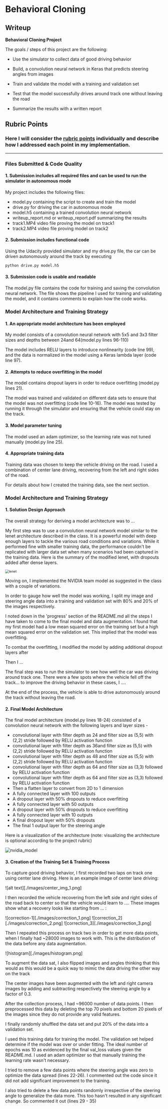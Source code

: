 # **Behavioral Cloning** 

## Writeup

**Behavioral Cloning Project**

The goals / steps of this project are the following:
* Use the simulator to collect data of good driving behavior

* Build, a convolution neural network in Keras that predicts steering angles from images

* Train and validate the model with a training and validation set

* Test that the model successfully drives around track one without leaving the road

* Summarize the results with a written report

  

## Rubric Points
### Here I will consider the [rubric points](https://review.udacity.com/#!/rubrics/432/view) individually and describe how I addressed each point in my implementation.  

---
### Files Submitted & Code Quality

#### 1. Submission includes all required files and can be used to run the simulator in autonomous mode

My project includes the following files:
* model.py containing the script to create and train the model
* drive.py for driving the car in autonomous mode
* model.h5 containing a trained convolution neural network 
* writeup_report.md or writeup_report.pdf summarizing the results
* track1.MP4 video file proving the model on track1
* track2.MP4 video file proving model on track2

#### 2. Submission includes functional code
Using the Udacity provided simulator and my drive.py file, the car can be driven autonomously around the track by executing 
```sh
python drive.py model.h5
```

#### 3. Submission code is usable and readable

The model.py file contains the code for training and saving the convolution neural network. The file shows the pipeline I used for training and validating the model, and it contains comments to explain how the code works.

### Model Architecture and Training Strategy

#### 1. An appropriate model architecture has been employed

My model consists of a convolution neural network with 5x5 and 3x3 filter sizes and depths between 24and 64(model.py lines 96-110)

The model includes RELU layers to introduce nonlinearity (code line 99), and the data is normalized in the model using a Keras lambda layer (code line 97). 

#### 2. Attempts to reduce overfitting in the model

The model contains dropout layers in order to reduce overfitting (model.py lines 21). 

The model was trained and validated on different data sets to ensure that the model was not overfitting (code line 10-16). The model was tested by running it through the simulator and ensuring that the vehicle could stay on the track.

#### 3. Model parameter tuning

The model used an adam optimizer, so the learning rate was not tuned manually (model.py line 25).

#### 4. Appropriate training data

Training data was chosen to keep the vehicle driving on the road. I used a combination of center lane driving, recovering from the left and right sides of the road.  

For details about how I created the training data, see the next section. 

### Model Architecture and Training Strategy

#### 1. Solution Design Approach

The overall strategy for deriving a model architecture was to ...

My first step was to use a convolution neural network model similar to the lenet architecture described in the class. It is a powerful model with deep enough layers to tackle the various road conditions and variations. While it performed fine with smaller training data, the performance couldn't be replicated with larger data set when many scenarios had been captured in the training data. Here is the summary of the modified lenet, with dropouts added after dense layers.

<img src="./images/lenet_model_summary.png" alt="lenet" style="zoom:75%;" />

Moving on, I implemented the NVIDIA team model as suggested in the class with a couple of variations.

In order to gauge how well the model was working, I split my image and steering angle data into a training and validation set with 80% and 20% of the images respectively.

I noted down in the 'progress' section of the README.md all the steps I have taken to come to the final model and data augmentation. I found that my first model had a low mean squared error on the training set but a high mean squared error on the validation set. This implied that the model was overfitting. 

To combat the overfitting, I modified the model by adding additional dropout layers after 

Then I ... 

The final step was to run the simulator to see how well the car was driving around track one. There were a few spots where the vehicle fell off the track... to improve the driving behavior in these cases, I ....

At the end of the process, the vehicle is able to drive autonomously around the track without leaving the road.

#### 2. Final Model Architecture

The final model architecture (model.py lines 18-24) consisted of a convolution neural network with the following layers and layer sizes -

- convolutional layer with filter depth as 24 and filter size as (5,5) with (2,2) stride followed by RELU activation function
- convolutional layer with filter depth as 36and filter size as (5,5) with (2,2) stride followed by RELU activation function
- convolutional layer with filter depth as 48 and filter size as (5,5) with (2,2) stride followed by RELU activation function
- convolutional layer with filter depth as 64 and filter size as (3,3) followed by RELU activation function
- convolutional layer with filter depth as 64 and filter size as (3,3) followed by RELU activation function
- Then a flatten layer to convert from 2D to 1 dimension 
- A fully connected layer with 100 outputs
- A dropout layer with 50% dropouts to reduce overfitting
- A fully connected layer with 50 outputs
- A dropout layer with 50% dropouts to reduce overfitting
- A fully connected layer with 10 outputs
- A final dropout layer with 50% dropouts 
- The final 1 output layer for the steering angle

Here is a visualization of the architecture (note: visualizing the architecture is optional according to the project rubric)

![nvidia_model](./images/model_summary.png)

#### 3. Creation of the Training Set & Training Process

To capture good driving behavior, I first recorded two laps on track one using center lane driving. Here is an example image of center lane driving:

![alt text][./images/center_img_1.png]

I then recorded the vehicle recovering from the left side and right sides of the road back to center so that the vehicle would learn to .... These images show what a recovery looks like starting from ... :

![correction-1][./images/correction_1.png]
![correction_2][./images/correction_2.png]
![correction_3][./images/correction_3.png]

Then I repeated this process on track two in order to get more data points, when I finally had ~28000 images to work with. This is the distribution of the data before any data augmentation.

![histogram][./images/histogram.png]

To augment the data sat, I also flipped images and angles thinking that this would as this would be a quick way to mimic the data driving the other way on the track

The center images have been augmented with the left and right camera images by adding and subtracting respectively the steering angle by a factor of 0.3.

After the collection process, I had ~96000 number of data points. I then preprocessed this data by deleting the top 70 pixels and bottom 20 pixels of the images since they do not provide any valid features.


I finally randomly shuffled the data set and put 20% of the data into a validation set. 

I used this training data for training the model. The validation set helped determine if the model was over or under fitting. The ideal number of epochs was 10 as evidenced by the final val_loss values given the README.md.  I used an adam optimizer so that manually training the learning rate wasn't necessary.

I tried to remove a few data points where the steering angle was zero to optimize the data spread (lines 22-26). I commented out the code since it did not add significant improvement to the training.

I also tried to delete a few data points randomly irrespective of the steering angle to generalize the data more. This too hasn't resulted in any significant change. So commented it out (lines 29 - 35)